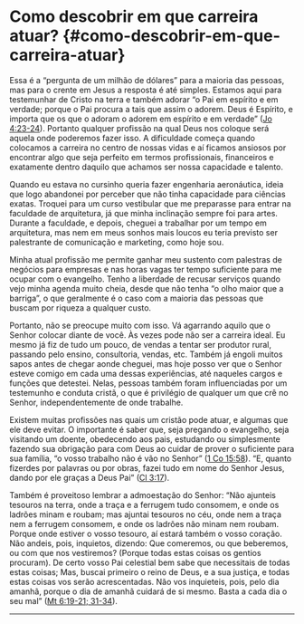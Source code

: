 # Como descobrir em que carreira atuar? {#como-descobrir-em-que-carreira-atuar}

Essa é a “pergunta de um milhão de dólares” para a maioria das pessoas, mas para o crente em Jesus a resposta é até simples. Estamos aqui para testemunhar de Cristo na terra e também adorar “o Pai em espírito e em verdade; porque o Pai procura a tais que assim o adorem. Deus é Espírito, e importa que os que o adoram o adorem em espírito e em verdade” ([Jo 4:23-24](http://bibliaonline.com.br/acf/jo/4/23-24)). Portanto qualquer profissão na qual Deus nos coloque será aquela onde poderemos fazer isso. A dificuldade começa quando colocamos a carreira no centro de nossas vidas e aí ficamos ansiosos por encontrar algo que seja perfeito em termos profissionais, financeiros e exatamente dentro daquilo que achamos ser nossa capacidade e talento.

Quando eu estava no cursinho queria fazer engenharia aeronáutica, ideia que logo abandonei por perceber que não tinha capacidade para ciências exatas. Troquei para um curso vestibular que me preparasse para entrar na faculdade de arquitetura, já que minha inclinação sempre foi para artes. Durante a faculdade, e depois, cheguei a trabalhar por um tempo em arquitetura, mas nem em meus sonhos mais loucos eu teria previsto ser palestrante de comunicação e marketing, como hoje sou.

Minha atual profissão me permite ganhar meu sustento com palestras de negócios para empresas e nas horas vagas ter tempo suficiente para me ocupar com o evangelho. Tenho a liberdade de recusar serviços quando vejo minha agenda muito cheia, desde que não tenha “o olho maior que a barriga”, o que geralmente é o caso com a maioria das pessoas que buscam por riqueza a qualquer custo.

Portanto, não se preocupe muito com isso. Vá agarrando aquilo que o Senhor colocar diante de você. Às vezes pode não ser a carreira ideal. Eu mesmo já fiz de tudo um pouco, de vendas a tentar ser produtor rural, passando pelo ensino, consultoria, vendas, etc. Também já engoli muitos sapos antes de chegar aonde cheguei, mas hoje posso ver que o Senhor esteve comigo em cada uma dessas experiências, até naqueles cargos e funções que detestei. Nelas, pessoas também foram influenciadas por um testemunho e conduta cristã, o que é privilégio de qualquer um que crê no Senhor, independentemente de onde trabalhe.

Existem muitas profissões nas quais um cristão pode atuar, e algumas que ele deve evitar. O importante é saber que, seja pregando o evangelho, seja visitando um doente, obedecendo aos pais, estudando ou simplesmente fazendo sua obrigação para com Deus ao cuidar de prover o suficiente para sua família, “o vosso trabalho não é vão no Senhor” ([1 Co 15:58](http://bibliaonline.com.br/acf/1co/15/58)). “E, quanto fizerdes por palavras ou por obras, fazei tudo em nome do Senhor Jesus, dando por ele graças a Deus Pai” ([Cl 3:17](http://bibliaonline.com.br/acf/cl/3/17)).

Também é proveitoso lembrar a admoestação do Senhor: “Não ajunteis tesouros na terra, onde a traça e a ferrugem tudo consomem, e onde os ladrões minam e roubam; mas ajuntai tesouros no céu, onde nem a traça nem a ferrugem consomem, e onde os ladrões não minam nem roubam. Porque onde estiver o vosso tesouro, aí estará também o vosso coração. Não andeis, pois, inquietos, dizendo: Que comeremos, ou que beberemos, ou com que nos vestiremos? (Porque todas estas coisas os gentios procuram). De certo vosso Pai celestial bem sabe que necessitais de todas estas coisas; Mas, buscai primeiro o reino de Deus, e a sua justiça, e todas estas coisas vos serão acrescentadas. Não vos inquieteis, pois, pelo dia amanhã, porque o dia de amanhã cuidará de si mesmo. Basta a cada dia o seu mal” ([Mt 6:19-21; 31-34](http://bibliaonline.com.br/acf/mt/6/19-21,31-34)).

*****